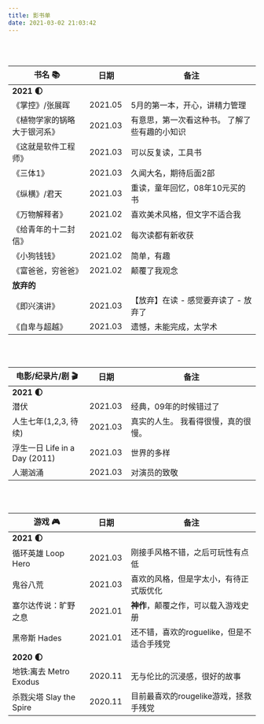 ```yaml
---
title: 影书单
date: 2021-03-02 21:03:42
---
```


<style>
    table th:first-of-type {
        width: 30%;
    }
    table th:nth-of-type(2) {
        width: 10%;
    }
    table th:nth-of-type(3) {
        width: 50%;
    }
</style>


<br>
<br>


<!-- # 书 -->

| 书名 📚                       | 日期    | 备注                                          |
| ---------------------------- | ------- | --------------------------------------------- |
| **2021 🌓**                   |         |                                               |
| 《掌控》/张展晖              | 2021.05 | 5月的第一本，开心，讲精力管理                 |
| 《植物学家的锅略大于银河系》 | 2021.03 | 有意思，第一次看这种书。 了解了些有趣的小知识 |
| 《这就是软件工程师》         | 2021.03 | 可以反复读，工具书                            |
| 《三体1》                    | 2021.03 | 久闻大名，期待后面2部                         |
| 《纵横》/君天                | 2021.03 | 重读，童年回忆，08年10元买的书                |
| 《万物解释者》               | 2021.02 | 喜欢美术风格，但文字不适合我                  |
| 《给青年的十二封信》         | 2021.02 | 每次读都有新收获                              |
| 《小狗钱钱》                 | 2021.02 | 简单，有趣                                    |
| 《富爸爸，穷爸爸》           | 2021.02 | 颠覆了我观念                                  |
| **放弃的**                   |         |                                               |
| 《即兴演讲》                 | 2021.03 | 【放弃】在读 - 感觉要弃读了 - 放弃了          |
| 《自卑与超越》               | 2021.03 | 遗憾，未能完成，太学术                        |



<br>
<br>

<!-- # 电影 -->

| 电影/纪录片/剧 🎬              | 日期    | 备注                                |
| ----------------------------- | ------- | ----------------------------------- |
| **2021 🌓**                    |         |
| 潜伏                          | 2021.03 | 经典，09年的时候错过了              |
| 人生七年(1,2,3, 待续)         | 2021.03 | 真实的人生。 我看得很慢，真的很慢。 |
| 浮生一日 Life in a Day (2011) | 2021.03 | 世界的多样                          |
| 人潮汹涌                      | 2021.03 | 对演员的致敬                        |


<br>
<br>

<!-- # 游戏 -->

| 游戏 🎮                  | 日期    | 备注                                      |
| ----------------------- | ------- | ----------------------------------------- |
| **2021 🌓**              |         |                                           |
| 循环英雄 Loop Hero      | 2021.03 | 刚接手风格不错，之后可玩性有点低          |
| 鬼谷八荒                | 2021.03 | 喜欢的风格，但是字太小，有待正式版优化    |
| 塞尔达传说：旷野之息    | 2021.01 | **神作**，颠覆之作，可以载入游戏史册      |
| 黑帝斯 Hades            | 2021.01 | 还不错，喜欢的roguelike，但是不适合手残党 |
| **2020 🌓**              |         |                                           |
| 地铁:离去 Metro Exodus  | 2020.11 | 无与伦比的沉浸感，很好的故事              |
| 杀戮尖塔 Slay the Spire | 2020.11 | 目前最喜欢的rougelike游戏，拯救手残党     |




<br>
<br>
<br>
<br>
<br>


